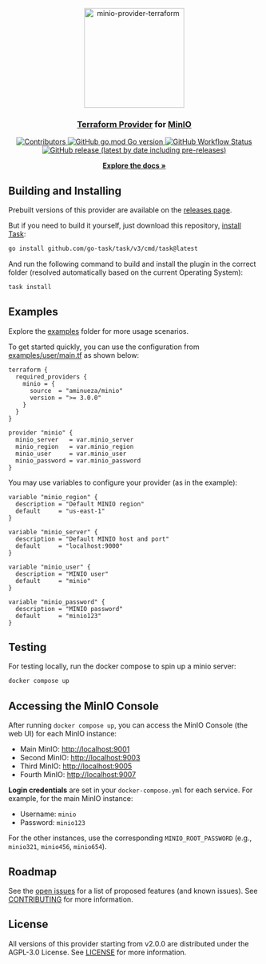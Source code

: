 <p align="center">
  <a href="https://github.com/aminueza/terraform-provider-minio">
    <img src="https://i.imgur.com/yijdDec.png" alt="minio-provider-terraform" width="200">
  </a>
  <h3 align="center" style="font-weight: bold"><a href="https://developer.hashicorp.com/terraform">Terraform Provider</a> for <a href="https://min.io">MinIO</a></h3>
  <p align="center">
    <a href="https://github.com/aminueza/terraform-provider-minio/graphs/contributors">
      <img alt="Contributors" src="https://img.shields.io/github/contributors/aminueza/terraform-provider-minio">
    </a>
    <a href="https://golang.org/doc/devel/release.html">
      <img alt="GitHub go.mod Go version" src="https://img.shields.io/github/go-mod/go-version/aminueza/terraform-provider-minio">
    </a>
    <a href="https://github.com/aminueza/terraform-provider-minio/actions?query=workflow%3A%22Terraform+Provider+CI%22">
      <img alt="GitHub Workflow Status" src="https://img.shields.io/github/actions/workflow/status/aminueza/terraform-provider-minio/go.yml?branch=main">
    </a>
    <a href="https://github.com/aminueza/terraform-provider-minio/releases">
      <img alt="GitHub release (latest by date including pre-releases)" src="https://img.shields.io/github/v/release/aminueza/terraform-provider-minio?include_prereleases">
    </a>
  </p>
  <p align="center">
    <a href="https://github.com/aminueza/terraform-provider-minio/tree/main/docs"><strong>Explore the docs »</strong></a>
  </p>
</p>

## Building and Installing

Prebuilt versions of this provider are available on the [releases page](https://github.com/aminueza/terraform-provider-minio/releases/latest).

But if you need to build it yourself, just download this repository, [install](https://taskfile.dev/#/installation) [Task](https://taskfile.dev/):

```sh
go install github.com/go-task/task/v3/cmd/task@latest
```

And run the following command to build and install the plugin in the correct folder (resolved automatically based on the current Operating System):

```sh
task install
```

## Examples

Explore the [examples](./examples/) folder for more usage scenarios.

To get started quickly, you can use the configuration from [examples/user/main.tf](./examples/user/main.tf) as shown below:

```hcl
terraform {
  required_providers {
    minio = {
      source  = "aminueza/minio"
      version = ">= 3.0.0"
    }
  }
}

provider "minio" {
  minio_server   = var.minio_server
  minio_region   = var.minio_region
  minio_user     = var.minio_user
  minio_password = var.minio_password
}
```

You may use variables to configure your provider (as in the example):

```hcl
variable "minio_region" {
  description = "Default MINIO region"
  default     = "us-east-1"
}

variable "minio_server" {
  description = "Default MINIO host and port"
  default     = "localhost:9000"
}

variable "minio_user" {
  description = "MINIO user"
  default     = "minio"
}

variable "minio_password" {
  description = "MINIO password"
  default     = "minio123"
}
```

## Testing

For testing locally, run the docker compose to spin up a minio server:

```sh
docker compose up
```

## Accessing the MinIO Console

After running `docker compose up`, you can access the MinIO Console (the web UI) for each MinIO instance:

- Main MinIO: [http://localhost:9001](http://localhost:9001)
- Second MinIO: [http://localhost:9003](http://localhost:9003)
- Third MinIO: [http://localhost:9005](http://localhost:9005)
- Fourth MinIO: [http://localhost:9007](http://localhost:9007)

**Login credentials** are set in your `docker-compose.yml` for each service. For example, for the main MinIO instance:

- Username: `minio`
- Password: `minio123`

For the other instances, use the corresponding `MINIO_ROOT_PASSWORD` (e.g., `minio321`, `minio456`, `minio654`).

## Roadmap

See the [open issues](https://github.com/aminueza/terraform-provider-minio/issues) for a list of proposed features (and known issues). See [CONTRIBUTING](./.github/CONTRIBUTING.md) for more information.

## License

All versions of this provider starting from v2.0.0 are distributed under the AGPL-3.0 License. See [LICENSE](./LICENSE) for more information.
